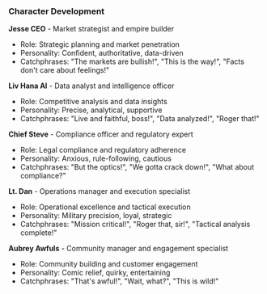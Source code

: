 ### Character Development

**Jesse CEO** - Market strategist and empire builder

- Role: Strategic planning and market penetration
- Personality: Confident, authoritative, data-driven
- Catchphrases: "The markets are bullish!", "This is the way!", "Facts don't care about feelings!"

**Liv Hana AI** - Data analyst and intelligence officer

- Role: Competitive analysis and data insights
- Personality: Precise, analytical, supportive
- Catchphrases: "Live and faithful, boss!", "Data analyzed!", "Roger that!"

**Chief Steve** - Compliance officer and regulatory expert

- Role: Legal compliance and regulatory adherence
- Personality: Anxious, rule-following, cautious
- Catchphrases: "But the optics!", "We gotta crack down!", "What about compliance?"

**Lt. Dan** - Operations manager and execution specialist

- Role: Operational excellence and tactical execution
- Personality: Military precision, loyal, strategic
- Catchphrases: "Mission critical!", "Roger that, sir!", "Tactical analysis complete!"

**Aubrey Awfuls** - Community manager and engagement specialist

- Role: Community building and customer engagement
- Personality: Comic relief, quirky, entertaining
- Catchphrases: "That's awful!", "Wait, what?", "This is wild!"

